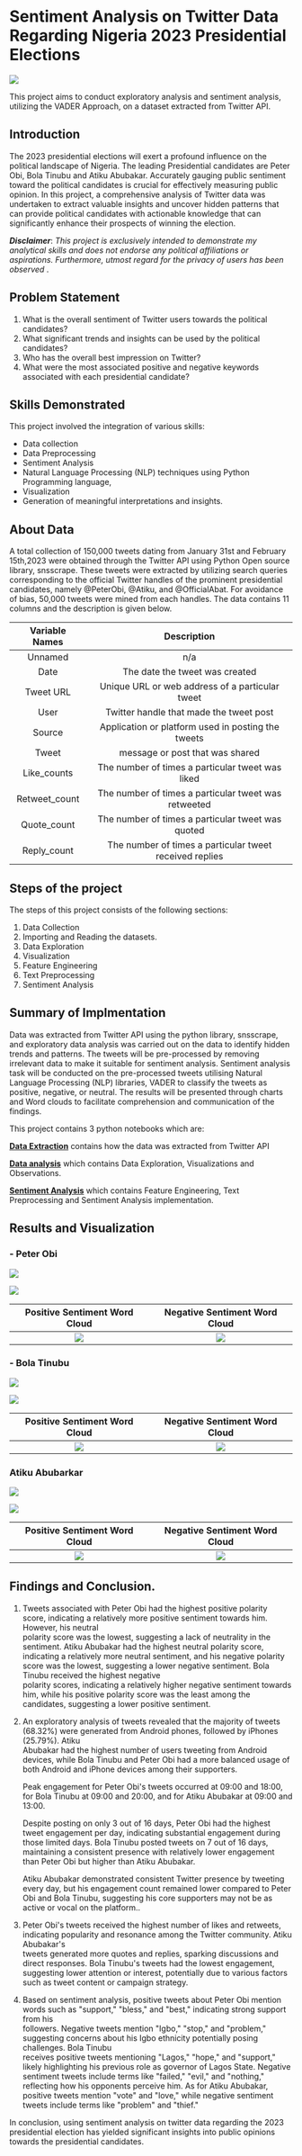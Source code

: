 # Sentiment Analysis on Twitter Data Regarding Nigeria 2023 Presidential Elections
![](elections.jpg)


This project aims to conduct exploratory analysis and sentiment analysis, utilizing the VADER Approach, on a  dataset extracted from Twitter API.

## Introduction

The 2023 presidential elections will exert a profound influence on the political landscape of Nigeria. The leading Presidential candidates are Peter Obi, Bola Tinubu and Atiku Abubakar. Accurately gauging public sentiment toward the political candidates is crucial for effectively measuring public opinion. In this project, a comprehensive analysis of Twitter data was undertaken to extract valuable insights and uncover hidden patterns that can provide political candidates with actionable knowledge that can significantly enhance their prospects of winning the election.


**_Disclaimer_**: _This project is exclusively intended to demonstrate my analytical skills and does not endorse any political affiliations or aspirations. Furthermore, utmost regard for the privacy of users has been observed_
.

## Problem Statement
1. What is the overall sentiment of Twitter users towards the political candidates?
2. What significant trends and insights can be used by the political candidates?
3. Who has the overall best impression on Twitter?
4. What were the most associated positive and negative keywords associated with each presidential candidate?



## Skills Demonstrated 

This project involved the integration of various skills:
- Data collection
- Data Preprocessing
- Sentiment Analysis
- Natural Language Processing (NLP) techniques using Python Programming language, 
- Visualization
- Generation of meaningful interpretations and insights.

## About Data
A total collection of 150,000 tweets dating from January 31st and February 15th,2023  were obtained through the Twitter API using Python Open source library, snsscrape. These tweets were extracted by utilizing search queries corresponding to the official Twitter handles of the prominent presidential candidates, namely @PeterObi, @Atiku, and @OfficialAbat. For avoidance of bias, 50,000 tweets were mined from each handles. The data contains 11 columns and the description is given below. 

Variable Names  |  Description
:--------------:|:---------------------------------------------------:
Unnamed         | n/a
Date            | The date the tweet was created
Tweet URL       |  Unique URL or web address of a particular tweet
User            |  Twitter handle that made the tweet post
Source          |  Application or platform used in posting the tweets
Tweet           |  message or post that was shared
Like_counts     |  The number of times a particular tweet was liked
Retweet_count   |  The number of times a particular tweet was retweeted
Quote_count     |  The number of times a particular tweet was quoted
Reply_count     |  The number of times a particular tweet received replies


## Steps of the project

The steps of this project consists of the following sections:

1. Data Collection
2. Importing and Reading the datasets.
3. Data Exploration
4. Visualization
5. Feature Engineering
6. Text Preprocessing
7. Sentiment Analysis

## Summary of  Implmentation

Data was extracted from Twitter API using the python library, snsscrape, and exploratory data analysis was  carried out on the data to identify hidden trends and patterns. The tweets will be pre-processed by removing irrelevant data to make it suitable for sentiment analysis.
Sentiment analysis task will be conducted on the pre-processed tweets utilising Natural Language Processing (NLP) libraries, VADER  to classify the tweets as positive, negative, or neutral. The results will be presented through charts and Word clouds to facilitate comprehension and communication of the findings.

This project contains 3 python notebooks which are: 

**[Data Extraction](https://github.com/ObaroJoseph/Sentiment-Analysis/blob/main/Data%20Extraction.ipynb)** contains how the data was extracted from Twitter API

**[Data analysis](https://github.com/ObaroJoseph/Sentiment-Analysis/blob/main/Data%20analysis.ipynb)** which contains Data Exploration, Visualizations and Observations.

**[Sentiment Analysis](https://github.com/ObaroJoseph/Sentiment-Analysis/blob/main/Sentiment%20Analysis.ipynb)** which contains Feature Engineering, Text Preprocessing and Sentiment Analysis implementation. 

## Results and Visualization


### - Peter Obi
![](Peter_Obi.jpg)

 ![](Polarity_distribution_peter_obi.png)
 
 
 
 Positive Sentiment Word Cloud             |    Negative Sentiment Word Cloud
:-----------------------------------------:|:----------------------------------------------: 
   ![](positive_word_cloud_Peter_Obi.png)  |   ![](negative_word_cloud_Peter_Obi.png)             



### - Bola Tinubu

![](Bola_Tinubu.jpg)

![](Polarity_distribution_Bola_Tinubu.png)


 
 Positive Sentiment Word Cloud              |    Negative Sentiment Word Cloud
:------------------------------------------:|:----------------------------------------------: 
   ![](positive_word_cloud_Bola_Tinubu.png) |   ![](negative_word_cloud_Bola_Tinubu.png)             



### Atiku Abubarkar

![](Atiku_Abubakar.jpg)

![](Polarity_distribution_Atiku_Abubakar.png)


 Positive Sentiment Word Cloud                 |    Negative Sentiment Word Cloud
:---------------------------------------------:|:----------------------------------------------: 
   ![](positive_word_cloud_Atiku_Abubakar.png) |   ![](negative_word_cloud_Atiku_Abubakar.png) 
   
   
 ## Findings and Conclusion. 
 
1. Tweets associated with Peter Obi had the highest positive polarity score, indicating a relatively more positive sentiment towards him. However, his neutral  
   polarity score was the lowest, suggesting a lack of neutrality in the sentiment. Atiku Abubakar had the highest neutral polarity score, indicating a relatively    more neutral sentiment, and his negative polarity score was the lowest, suggesting a lower negative sentiment. Bola Tinubu received the highest negative       
   polarity scores, indicating a relatively higher negative sentiment towards him, while his positive polarity score was the least among the candidates, 
   suggesting a lower positive sentiment.
   
2. An exploratory analysis of tweets revealed that the majority of tweets (68.32%) were generated from Android phones, followed by iPhones (25.79%). Atiku   
   Abubakar had the highest number of users tweeting from Android devices, while Bola Tinubu and Peter Obi had a more balanced usage of both Android and iPhone 
   devices among their supporters.

   Peak engagement for Peter Obi's tweets occurred at 09:00 and 18:00, for Bola Tinubu at 09:00 and 20:00, and for Atiku Abubakar at 09:00 and 13:00.

   Despite posting on only 3 out of 16 days, Peter Obi had the highest tweet engagement per day, indicating substantial engagement during those limited days. Bola    Tinubu posted tweets on 7 out of 16 days, maintaining a consistent presence with relatively lower engagement than Peter Obi but higher than Atiku Abubakar.

   Atiku Abubakar demonstrated consistent Twitter presence by tweeting every day, but his engagement count remained lower compared to Peter Obi and Bola Tinubu,      suggesting his core supporters may not be as active or vocal on the platform..
   
   
  3. Peter Obi's tweets received the highest number of likes and retweets, indicating popularity and resonance among the Twitter community. Atiku Abubakar's   
     tweets generated more quotes and replies, sparking discussions and direct responses. Bola Tinubu's tweets had the lowest engagement, suggesting lower 
     attention or interest, potentially due to various factors such as tweet content or campaign strategy. 
     
  4. Based on sentiment analysis, positive tweets about Peter Obi mention words such as "support," "bless," and "best," indicating strong support from his   
     followers. Negative tweets mention "Igbo," "stop," and "problem," suggesting concerns about his Igbo ethnicity potentially posing challenges. Bola Tinubu  
     receives positive tweets mentioning "Lagos," "hope," and "support," likely highlighting his previous role as governor of Lagos State. Negative sentiment 
     tweets include terms like "failed," "evil," and "nothing," reflecting how his opponents perceive him. As for Atiku Abubakar, positive tweets mention "vote" 
     and "love," while negative sentiment tweets include terms like "problem" and "thief."
  
   
   In conclusion, using sentiment analysis on twitter data regarding the 2023 presidential election has yielded significant insights into public opinions towards 
   the presidential candidates. 
   
   
   
   
   
   
   
   
   
   
   
   
   
   
   
   
   
   










